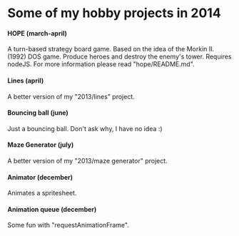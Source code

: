 # Some of my hobby projects in 2014



#### HOPE (march-april)
A turn-based strategy board game. Based on the idea of the Morkin II. (1992) DOS game. Produce heroes and destroy the enemy's tower. Requires nodeJS. For more information please read "hope/README.md".


#### Lines (april)
A better version of my "2013/lines" project.


#### Bouncing ball (june)
Just a bouncing ball. Don't ask why, I have no idea :)


#### Maze Generator (july)
A better version of my "2013/maze generator" project.


#### Animator (december)
Animates a spritesheet.


#### Animation queue (december)
Some fun with "requestAnimationFrame".
